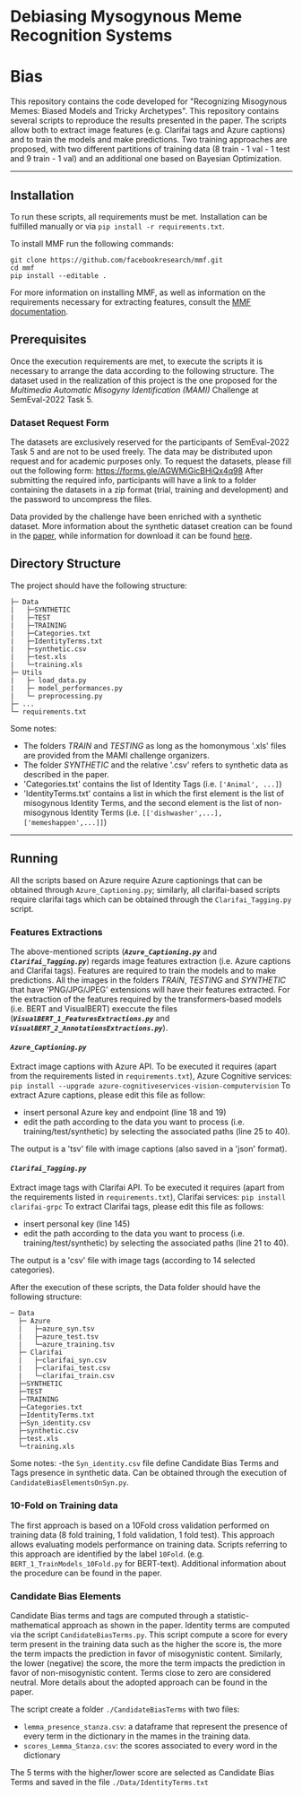 # Debiasing Mysogynous Meme Recognition Systems

# Bias
This repository contains the code developed for "Recognizing Misogynous Memes: Biased Models and Tricky Archetypes". 
This repository contains several scripts to reproduce the results presented in the paper. The scripts allow both to extract image features (e.g. Clarifai tags and Azure captions) and to train the models and make predictions.
Two training approaches are proposed, with two different partitions of training data (8 train - 1 val - 1 test and 9 train - 1 val) and an additional one based on Bayesian Optimization.

___
## Installation
To run these scripts, all requirements must be met. Installation can be fulfilled manually or via `pip install -r requirements.txt`.

To install MMF run the following commands:
```
git clone https://github.com/facebookresearch/mmf.git
cd mmf
pip install --editable .
```
For more information on installing MMF, as well as information on the requirements necessary for extracting features, consult the [MMF documentation](https://mmf.sh/).

## Prerequisites
Once the execution requirements are met, to execute the scripts it is necessary to arrange the data according to the following structure.
The dataset used in the realization of this project is the one proposed for the *Multimedia Automatic Misogyny Identification (MAMI)* Challenge at SemEval-2022 Task 5.

### Dataset Request Form
The datasets are exclusively reserved for the participants of SemEval-2022 Task 5 and are not to be used freely. The data may be distributed upon request and for academic purposes only. To request the datasets, please fill out the following form: https://forms.gle/AGWMiGicBHiQx4q98
After submitting the required info, participants will have a link to a folder containing the datasets in a zip format (trial, training and development) and the password to uncompress the files.

Data provided by the challenge have been enriched with a synthetic dataset. More information about the synthetic dataset creation can be found in the [paper](InProgress),
while information for download it can be found [here](https://github.com/MIND-Lab/SemEval2022-Task-5-Multimedia-Automatic-Misogyny-Identification-MAMI-).

## Directory Structure
The project should have the following structure:
```
├─ Data
|   ├─SYNTHETIC
|   ├─TEST
|   ├─TRAINING
|   ├─Categories.txt
|   ├─IdentityTerms.txt
|   ├─synthetic.csv
|   ├─test.xls
|   └─training.xls
├─ Utils
|   ├─ load_data.py
|   ├─ model_performances.py
|   └─ preprocessing.py
├─ ...
└─ requirements.txt
```
Some notes:
- The folders *TRAIN* and *TESTING* as long as the homonymous '.xls' files are provided from the MAMI challenge organizers.
- The folder *SYNTHETIC* and the relative '.csv' refers to synthetic data as described in the paper.
- 'Categories.txt' contains the list of Identity Tags (i.e. `['Animal', ...]`)
- 'IdentityTerms.txt' contains a list in which the first element is the list of misogynous Identity Terms, and the second element is the list of non-misogynous Identity Terms
    (i.e. `[['dishwasher',...],['memeshappen',...]]`)

___
## Running
All the scripts based on Azure require Azure captionings that can be obtained through `Azure_Captioning.py`; similarly, all clarifai-based scripts require clarifai tags which can be obtained through the `Clarifai_Tagging.py` script.

### Features Extractions
The above-mentioned scripts (**_`Azure_Captioning.py`_** and **_`Clarifai_Tagging.py`_**) regards image features extraction (i.e. Azure captions and Clarifai tags). 
Features are required to train the models and to make predictions.
All the images in the folders *TRAIN*, *TESTING* and *SYNTHETIC* that have 'PNG/JPG/JPEG' extensions will have their features extracted.
For the extraction of the features required by the transformers-based models (i.e. BERT and VisualBERT) execcute the files (**_`VisualBERT_1_FeaturesExtractions.py`_** and **_`VisualBERT_2_AnnotationsExtractions.py`_**).


#### **_`Azure_Captioning.py`_**
Extract image captions with Azure API. To be executed it requires (apart from the requirements listed in `requirements.txt`), Azure Cognitive services:
```pip install --upgrade azure-cognitiveservices-vision-computervision```
To extract Azure captions, please edit this file as follow:
- insert personal Azure key and endpoint (line 18 and 19)
- edit the path according to the data you want to process (i.e. training/test/synthetic) by selecting the associated paths (line 25 to 40).

The output is a 'tsv' file with image captions (also saved in a 'json' format).


#### **_`Clarifai_Tagging.py`_**
Extract image tags with Clarifai API. To be executed it requires (apart from the requirements listed in `requirements.txt`), Clarifai services:
```pip install clarifai-grpc```
To extract Clarifai tags, please edit this file as follows:
- insert personal key (line 145)
- edit the path according to the data you want to process (i.e. training/test/synthetic) by selecting the associated paths (line 21 to 40).

The output is a 'csv' file with image tags (according to 14 selected categories).


After the execution of these scripts, the Data folder should have the following structure:
```
─ Data
  ├─ Azure
  |   ├─azure_syn.tsv
  |   ├─azure_test.tsv
  |   └─azure_training.tsv
  ├─ Clarifai
  |   ├─clarifai_syn.csv
  |   ├─clarifai_test.csv
  |   └─clarifai_train.csv
  ├─SYNTHETIC
  ├─TEST
  ├─TRAINING
  ├─Categories.txt
  ├─IdentityTerms.txt
  ├─Syn_identity.csv
  ├─synthetic.csv
  ├─test.xls
  └─training.xls
```
Some notes:
-the `Syn_identity.csv` file define Candidate Bias Terms and Tags presence in synthetic data. Can be obtained through the execution of `CandidateBiasElementsOnSyn.py`.

### 10-Fold on Training data
The first approach is based on a 10Fold cross validation performed on training data (8 fold training, 1 fold validation, 1 fold test). This approach allows evaluating models performance on training data.
Scripts referring to this approach are identified by the label `10Fold`. (e.g. `BERT_1_TrainModels_10Fold.py` for BERT-text). Additional information about the procedure can be found in the paper.

### Candidate Bias Elements
Candidate Bias terms and tags are computed through a statistic-mathematical approach as shown in the paper.
Identity terms are computed via the script `CandidateBiasTerms.py`. This script compute a score for every term present in the training data such as the higher the score is, the more the term impacts the prediction in favor of misogynistic content.
Similarly, the lower (negative) the score, the more the term impacts the prediction in favor of non-misogynistic content. Terms close to zero are considered neutral. More details about the adopted approach can be found in the paper.

The script create a folder `./CandidateBiasTerms` with two files:
- `lemma_presence_stanza.csv`: a dataframe that represent the presence of every term in the dictionary in the mames in the
training data.
- `scores_Lemma_Stanza.csv`: the scores associated to every word in the dictionary

The 5 terms with the higher/lower score are selected as Candidate Bias Terms and saved in the file `./Data/IdentityTerms.txt`



